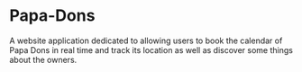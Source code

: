 # Papa-Dons
A website application dedicated to allowing users to book the calendar of Papa Dons in real time and track its location as well as discover some things about the owners.
